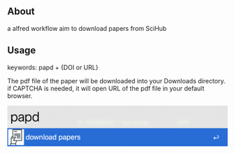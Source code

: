 ## About
a alfred workflow aim to  download papers from SciHub
## Usage
keywords: papd + {DOI or URL}

The pdf  file of the paper will be downloaded into your Downloads directory. if CAPTCHA is needed, it will open  URL of the pdf file in your default browser.

![Screenshot](screenshots/0AC81DE0-C7E5-447C-8C7B-E84B7E740195.png)


